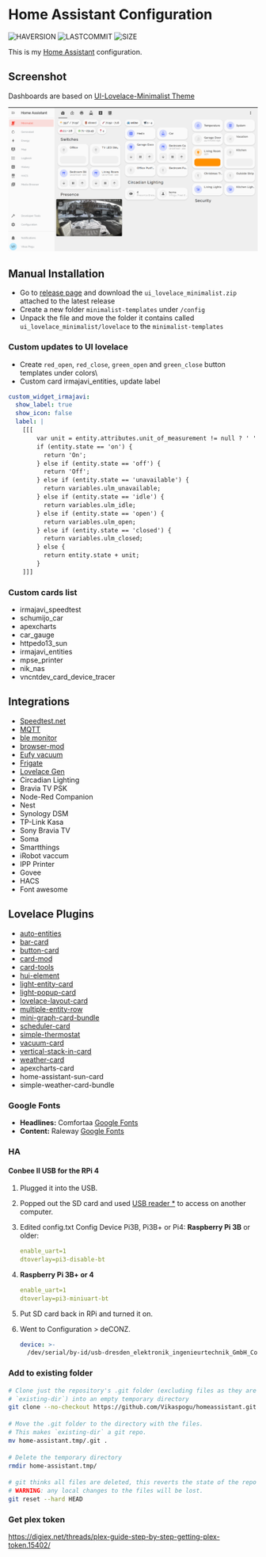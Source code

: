 # Home Assistant Configuration

![HAVERSION](https://img.shields.io/badge/homeassistant-2022.x.x-blue)
![LASTCOMMIT](https://img.shields.io/github/last-commit/vikaspogu/homeassistant?style=flat-square)
![SIZE](https://img.shields.io/github/repo-size/vikaspogu/homeassistant?style=flat-square)

This is my [Home Assistant](https://www.home-assistant.io/) configuration.

## Screenshot

Dashboards are based on [UI-Lovelace-Minimalist Theme](https://ui-lovelace-minimalist.github.io/UI/)

![screenshot](./docs/hass-dash-ui-minimalist.png)

## Manual Installation

- Go to [release page](https://github.com/UI-Lovelace-Minimalist/UI/releases) and download the `ui_lovelace_minimalist.zip` attached to the latest release
- Create a new folder `minimalist-templates` under `/config` 
- Unpack the file and move the folder it contains called `ui_lovelace_minimalist/lovelace` to the `minimalist-templates`

### Custom updates to UI lovelace

- Create `red_open`, `red_close`, `green_open` and `green_close` button templates under colors\
- Custom card irmajavi_entities, update label

```yaml
custom_widget_irmajavi:
  show_label: true
  show_icon: false
  label: |
    [[[
        var unit = entity.attributes.unit_of_measurement != null ? ' ' + entity.attributes.unit_of_measurement: ''
        if (entity.state == 'on') {
          return 'On';
        } else if (entity.state == 'off') {
          return 'Off';
        } else if (entity.state == 'unavailable') {
          return variables.ulm_unavailable;
        } else if (entity.state == 'idle') {
          return variables.ulm_idle;
        } else if (entity.state == 'open') {
          return variables.ulm_open;
        } else if (entity.state == 'closed') {
          return variables.ulm_closed;
        } else {
          return entity.state + unit;
        }
    ]]]
```

### Custom cards list

- irmajavi_speedtest
- schumijo_car
- apexcharts
- car_gauge
- httpedo13_sun
- irmajavi_entities
- mpse_printer
- nik_nas
- vncntdev_card_device_tracer

## Integrations

- [Speedtest.net](https://www.speedtest.net/)
- [MQTT](https://www.home-assistant.io/integrations/mqtt/)
- [ble monitor](https://github.com/custom-components/ble_monitor/)
- [browser-mod](https://github.com/thomasloven/hass-browser_mod)
- [Eufy vacuum](https://github.com/pbulteel/eufy_vacuum)
- [Frigate](https://github.com/blakeblackshear/frigate-hass-integration)
- [Lovelace Gen](https://github.com/thomasloven/hass-lovelace_gen)
- Circadian Lighting
- Bravia TV PSK
- Node-Red Companion
- Nest
- Synology DSM
- TP-Link Kasa
- Sony Bravia TV
- Soma
- Smartthings
- iRobot vaccum
- IPP Printer
- Govee
- HACS
- Font awesome

## Lovelace Plugins

- [auto-entities](https://github.com/thomasloven/lovelace-auto-entities)
- [bar-card](https://github.com/custom-cards/bar-card)
- [button-card](https://github.com/custom-cards/button-card)
- [card-mod](https://github.com/thomasloven/lovelace-card-mod)
- [card-tools](https://github.com/thomasloven/lovelace-card-tools)
- [hui-element](https://github.com/thomasloven/lovelace-hui-element)
- [light-entity-card](https://github.com/ljmerza/light-entity-card)
- [light-popup-card](https://github.com/DBuit/light-popup-card)
- [lovelace-layout-card](https://github.com/thomasloven/lovelace-layout-card)
- [multiple-entity-row](https://github.com/benct/lovelace-multiple-entity-row)
- [mini-graph-card-bundle](https://github.com/kalkih/mini-graph-card)
- [scheduler-card](https://github.com/nielsfaber/scheduler-card)
- [simple-thermostat](https://github.com/nervetattoo/simple-thermostat)
- [vacuum-card](https://github.com/denysdovhan/vacuum-card)
- [vertical-stack-in-card](https://github.com/ofekashery/vertical-stack-in-card)
- [weather-card](https://github.com/bramkragten/weather-card)
- apexcharts-card
- home-assistant-sun-card
- simple-weather-card-bundle

### Google Fonts

- **Headlines:** Comfortaa [Google Fonts](https://fonts.google.com/specimen/Comfortaa)
- **Content:** Raleway [Google Fonts](https://fonts.google.com/specimen/Raleway)

### HA

#### Conbee II USB for the RPi 4

1. Plugged it into the USB.
2. Popped out the SD card and used [USB reader *](https://amzn.to/3pOwVI1) to access on another computer.
3. Edited config.txt
   Config Device Pi3B, Pi3B+ or Pi4:
   **Raspberry Pi 3B** or older:

    ```yaml
    enable_uart=1
    dtoverlay=pi3-disable-bt
    ```

4. **Raspberry Pi 3B+ or 4**

    ```yaml
    enable_uart=1
    dtoverlay=pi3-miniuart-bt
    ```

5. Put SD card back in RPi and turned it on.
6. Went to Configuration > deCONZ.

    ```yaml
    device: >-
      /dev/serial/by-id/usb-dresden_elektronik_ingenieurtechnik_GmbH_ConBee_II_DE2408889-if00
    ```

### Add to existing folder

```bash
# Clone just the repository's .git folder (excluding files as they are already in
# `existing-dir`) into an empty temporary directory
git clone --no-checkout https://github.com/Vikaspogu/homeassistant.git home-assistant.tmp # might want --no-hardlinks for cloning local repo

# Move the .git folder to the directory with the files.
# This makes `existing-dir` a git repo.
mv home-assistant.tmp/.git .

# Delete the temporary directory
rmdir home-assistant.tmp/

# git thinks all files are deleted, this reverts the state of the repo to HEAD.
# WARNING: any local changes to the files will be lost.
git reset --hard HEAD
```

### Get plex token

https://digiex.net/threads/plex-guide-step-by-step-getting-plex-token.15402/